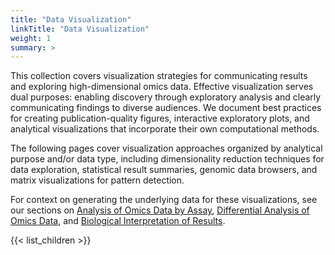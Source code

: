 ```yaml
---
title: "Data Visualization"
linkTitle: "Data Visualization"
weight: 1
summary: >
---
```


This collection covers visualization strategies for communicating results and exploring high-dimensional omics data. Effective visualization serves dual purposes: enabling discovery through exploratory analysis and clearly communicating findings to diverse audiences. We document best practices for creating publication-quality figures, interactive exploratory plots, and analytical visualizations that incorporate their own computational methods.

The following pages cover visualization approaches organized by analytical purpose and/or data type, including dimensionality reduction techniques for data exploration, statistical result summaries, genomic data browsers, and matrix visualizations for pattern detection.

For context on generating the underlying data for these visualizations, see our sections on [Analysis of Omics Data by Assay](../omics-analysis/), [Differential Analysis of Omics Data](../differential-analysis/), and [Biological Interpretation of Results](../interpretation/).

{{< list_children >}}
